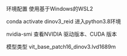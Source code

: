 环境配置
使用基于Windows的WSL2

conda activate dinov3_reid 进入python3.8环境

nvidia-smi 查看NVIDIA 驱动版本、CUDA 版本

模型类型
vit_base_patch16_dinov3.lvd1689m